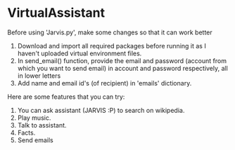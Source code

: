 # VirtualAssistant
Before using 'Jarvis.py', make some changes so that it can work better
1. Download and import all required packages before running it as I haven't uploaded virtual environment files.
2. In send_email() function, provide the email and password (account from which you want to send email) in account and password respectively, all in lower letters
3. Add name and email id's (of recipient) in 'emails' dictionary.


Here are some features that you can try:
1. You can ask assistant (JARVIS :P) to search on wikipedia.
2. Play music.
3. Talk to assistant.
4. Facts.
5. Send emails
